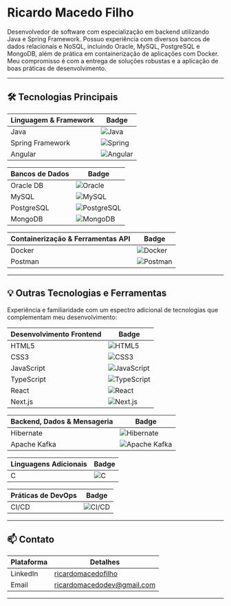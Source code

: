 # Ricardo Macedo Filho

Desenvolvedor de software com especialização em backend utilizando Java e Spring Framework. Possuo experiência com diversos bancos de dados relacionais e NoSQL, incluindo Oracle, MySQL, PostgreSQL e MongoDB, além de prática em containerização de aplicações com Docker. Meu compromisso é com a entrega de soluções robustas e a aplicação de boas práticas de desenvolvimento.

---

## 🛠️ Tecnologias Principais

| Linguagem & Framework | Badge |
| ---------------------- | ----- |
| Java                   | ![Java](https://img.shields.io/badge/Java-ED8B00?style=for-the-badge&logo=java&logoColor=white) |
| Spring Framework       | ![Spring](https://img.shields.io/badge/Spring-6DB33F?style=for-the-badge&logo=spring&logoColor=white) |
| Angular                | ![Angular](https://img.shields.io/badge/Angular-DD0031?style=for-the-badge&logo=angular&logoColor=white) |

| Bancos de Dados | Badge |
| --------------- | ----- |
| Oracle DB       | ![Oracle](https://img.shields.io/badge/Oracle-F80000?style=for-the-badge&logo=oracle&logoColor=white) |
| MySQL           | ![MySQL](https://img.shields.io/badge/MySQL-005C84?style=for-the-badge&logo=mysql&logoColor=white) |
| PostgreSQL      | ![PostgreSQL](https://img.shields.io/badge/PostgreSQL-316192?style=for-the-badge&logo=postgresql&logoColor=white) |
| MongoDB         | ![MongoDB](https://img.shields.io/badge/MongoDB-47A248?style=for-the-badge&logo=mongodb&logoColor=white) |

| Containerização & Ferramentas API | Badge |
| --------------------------------- | ----- |
| Docker                            | ![Docker](https://img.shields.io/badge/Docker-2496ED?style=for-the-badge&logo=docker&logoColor=white) |
| Postman                           | ![Postman](https://img.shields.io/badge/Postman-FF6C37?style=for-the-badge&logo=postman&logoColor=white) |

---

## 💡 Outras Tecnologias e Ferramentas

Experiência e familiaridade com um espectro adicional de tecnologias que complementam meu desenvolvimento:

| Desenvolvimento Frontend | Badge |
| ------------------------ | ----- |
| HTML5                    | ![HTML5](https://img.shields.io/badge/HTML5-E34F26?style=for-the-badge&logo=html5&logoColor=white) |
| CSS3                     | ![CSS3](https://img.shields.io/badge/CSS3-1572B6?style=for-the-badge&logo=css3&logoColor=white) |
| JavaScript               | ![JavaScript](https://img.shields.io/badge/JavaScript-F7DF1E?style=for-the-badge&logo=javascript&logoColor=black) |
| TypeScript               | ![TypeScript](https://img.shields.io/badge/TypeScript-3178C6?style=for-the-badge&logo=typescript&logoColor=white) |
| React                    | ![React](https://img.shields.io/badge/React-61DAFB?style=for-the-badge&logo=react&logoColor=black) |
| Next.js                  | ![Next.js](https://img.shields.io/badge/Next.js-000000?style=for-the-badge&logo=next.js&logoColor=white) |

| Backend, Dados & Mensageria | Badge |
| --------------------------- | ----- |
| Hibernate                   | ![Hibernate](https://img.shields.io/badge/Hibernate-59666C?style=for-the-badge&logo=hibernate&logoColor=white) |
| Apache Kafka                | ![Apache Kafka](https://img.shields.io/badge/Apache_Kafka-231F20?style=for-the-badge&logo=apachekafka&logoColor=white) |

| Linguagens Adicionais | Badge |
| --------------------- | ----- |
| C                     | ![C](https://img.shields.io/badge/C-00599C?style=for-the-badge&logo=c&logoColor=white) |

| Práticas de DevOps | Badge |
| ------------------ | ----- |
| CI/CD              | ![CI/CD](https://img.shields.io/badge/CI%2FCD-Practices-brightgreen?style=for-the-badge) |

---

## 📫 Contato

| Plataforma | Detalhes |
| ---------- | -------- |
| LinkedIn   | [ricardomacedofilho](https://www.linkedin.com/in/ricardomacedofilho/) |
| Email      | ricardomacedodev@gmail.com |

---
